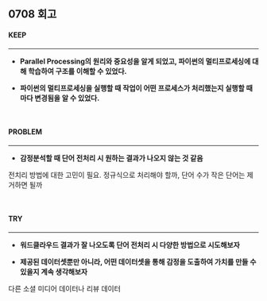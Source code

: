 ## 0708 회고

#### KEEP
---
- **Parallel Processing의 원리와 중요성을 알게 되었고, 파이썬의 멀티프로세싱에 대해 학습하여 구조를 이해할 수 있었다.**  

- **파이썬의 멀티프로세싱을 실행할 때 작업이 어떤 프로세스가 처리했는지 실행할 때마다 변경됨을 알 수 있었다.**

<br/>

#### PROBLEM
---
- **감정분석할 때 단어 전처리 시 원하는 결과가 나오지 않는 것 같음**  

전치리 방법에 대한 고민이 필요. 정규식으로 처리해야 할까, 단어 수가 작은 단어는 제거하면 될까

<br/>

#### TRY
---
- **워드클라우드 결과가 잘 나오도록 단어 전처리 시 다양한 방법으로 시도해보자**  

- **제공된 데이터셋뿐만 아니라, 어떤 데이터셋을 통해 감정을 도출하여 가치를 만들 수 있을지 계속 생각해보자**  

다른 소셜 미디어 데이터나 리뷰 데이터

<br/>